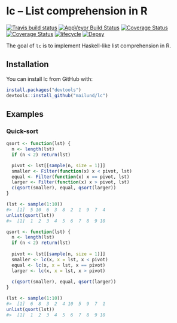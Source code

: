
<!-- README.md is generated from README.Rmd. Please edit that file -->

# lc – List comprehension in R

[![Travis build
status](https://travis-ci.org/mailund/lc.svg?branch=master)](https://travis-ci.org/mailund/lc)
[![AppVeyor Build
Status](https://ci.appveyor.com/mailund/lc)](https://ci.appveyor.com/api/projects/status/github//mailund/lc/?branch=master&svg=true)
[![Coverage
Status](https://img.shields.io/codecov/c/github/mailund/lc/master.svg)](https://codecov.io/github/mailund/lc?branch=master)
[![Coverage
Status](https://coveralls.io/repos/github/mailund/lc/badge.svg?branch=master)](https://coveralls.io/github/mailund/lc?branch=master)
[![lifecycle](https://img.shields.io/badge/lifecycle-experimental-orange.svg)](https://www.tidyverse.org/lifecycle/#experimental)
[![Depsy](http://depsy.org/api/package/cran/lc/badge.svg)](http://depsy.org/package/r/lc)

The goal of `lc` is to implement Haskell-like list comprehension in R.

## Installation

You can install lc from GitHub with:

``` r
install.packages("devtools")
devtools::install_github("mailund/lc")
```

## Examples

### Quick-sort

``` r
qsort <- function(lst) {
  n <- length(lst)
  if (n < 2) return(lst)

  pivot <- lst[[sample(n, size = 1)]]
  smaller <- Filter(function(x) x < pivot, lst)
  equal <- Filter(function(x) x == pivot, lst)
  larger <- Filter(function(x) x > pivot, lst)
  c(qsort(smaller), equal, qsort(larger))
}

(lst <- sample(1:10))
#>  [1]  5 10  6  3  8  2  1  9  7  4
unlist(qsort(lst))
#>  [1]  1  2  3  4  5  6  7  8  9 10
```

``` r
qsort <- function(lst) {
  n <- length(lst)
  if (n < 2) return(lst)
  
  pivot <- lst[[sample(n, size = 1)]]
  smaller <- lc(x, x = lst, x < pivot)
  equal <- lc(x, x = lst, x == pivot)
  larger <- lc(x, x = lst, x > pivot)
  
  c(qsort(smaller), equal, qsort(larger))
}

(lst <- sample(1:10))
#>  [1]  6  8  3  2  4 10  5  9  7  1
unlist(qsort(lst))
#>  [1]  1  2  3  4  5  6  7  8  9 10
```
